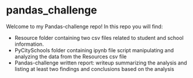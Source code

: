# pandas_challenge

Welcome to my Pandas-challenge repo! In this repo you will find:
  - Resource folder containing two csv files related to student and school information.
  - PyCitySchools folder containing ipynb file script manipulating and analyzing the data from the Resources csv file
  - Pandas-challenge written report: writeup summarizing the analysis and listing at least two findings and conclusions based on the analysis
